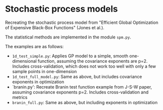 # Stochastic process models
Recreating the stochastic process model from "Efficient Global Optimization of Expensive Black-Box Functions" (Jones et al.).

The statistical methods are implemented in the module `spm.py`.

The examples are as follows:

 * `1d_test_simple.py`: Applies GP model to a simple, smooth one-dimensional function, assuming the covariance exponents are p=2. Includes cross-validation, which does not work too well with only a few sample points in one-dimension
 * `1d_test_full_model.py`: Same as above, but includes covariance exponents in optimization
 * `branin.py': Recreate Branin test function example from J-S-W paper, assuming covariance exponents p=2. Includes cross-validation and metrics
 * `branin_full.py`: Same as above, but including exponents in optimization
